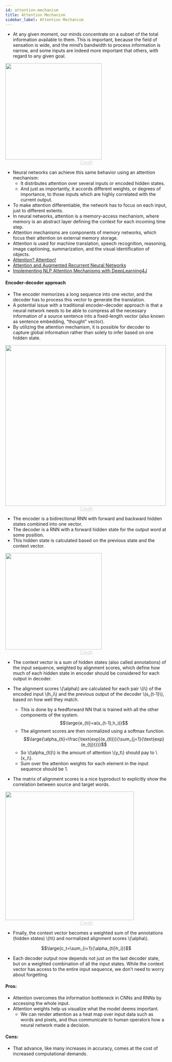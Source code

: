 ```yaml
---
id: attention-mechanism
title: Attention Mechanism
sidebar_label: Attention Mechanism
---
```


- At any given moment, our minds concentrate on a subset of the total information available to them. This is important, because the field of sensation is wide, and the mind’s bandwidth to process information is narrow, and some inputs are indeed more important that others, with regard to any given goal.

<img width=300 src="/datadocs/assets/visual_attention.png"/>
<center><a href="http://proceedings.mlr.press/v37/xuc15.pdf" style="color: lightgrey">Credit</a></center>

- Neural networks can achieve this same behavior using an attention mechanism:
    - It distributes attention over several inputs or encoded hidden states. 
    - And just as importantly, it accords different weights, or degrees of importance, to those inputs which are highly correlated with the current output.
- To make attention differentiable, the network has to focus on each input, just to different extents. 
- In neural networks, attention is a memory-access mechanism, where memory is an abstract layer defining the context for each incoming time step. 
- Attention mechanisms are components of memory networks, which focus their attention on external memory storage.
- Attention is used for machine translation, speech recognition, reasoning, image captioning, summarization, and the visual identification of objects.
- [Attention? Attention!](https://lilianweng.github.io/lil-log/2018/06/24/attention-attention.html)
- [Attention and Augmented Recurrent Neural Networks](https://distill.pub/2016/augmented-rnns/)
- [Implementing NLP Attention Mechanisms with DeepLearning4J](https://www.youtube.com/watch?v=XrZ_Y4koV5A&feature=youtu.be&t=249)

#### Encoder-decoder approach

- The encoder memorizes a long sequence into one vector, and the decoder has to process this vector to generate the translation.
- A potential issue with a traditional encoder–decoder approach is that a neural network needs to be able to compress all the necessary information of a source sentence into a fixed-length vector (also known as sentence embedding, “thought” vector).
- By utilizing the attention mechanism, it is possible for decoder to capture global information rather than solely to infer based on one hidden state.

<img width=500 src="/datadocs/assets/1*75Jb0q3sX1GDYmJSfl-gOw.gif"/>
<center><a href="https://medium.com/@umerfarooq_26378/neural-machine-translation-with-code-68c425044bbd" style="color: lightgrey">Credit</a></center>

- The encoder is a bidirectional RNN with forward and backward hidden states combined into one vector.
- The decoder is a RNN with a forward hidden state for the output word at some position. 
- This hidden state is calculated based on the previous state and the context vector.

<img width=300 src="/datadocs/assets/0*Jpp6WALMjZbjUFjP.png"/>
<center><a href="https://hackernoon.com/attention-mechanism-in-neural-network-30aaf5e39512" style="color: lightgrey">Credit</a></center>

- The context vector is a sum of hidden states (also called annotations) of the input sequence, weighted by alignment scores, which define how much of each hidden state in encoder should be considered for each output in decoder.
- The alignment scores \\(\alpha\\) are calculated for each pair \\(i\\) of the encoded input \\(h_i\\) and the previous output of the decoder \\(s_{t-1}\\), based on how well they match. 
    - This is done by a feedforward NN that is trained with all the other components of the system.
    $$\large{e_{ti}=a(s_{t-1},h_i)}$$
    - The alignment scores are then normalized using a softmax function. 
    $$\large{\alpha_{ti}=\frac{\text{exp}(e_{ti})}{\sum_{j=1}{\text{exp}(e_{tj})}}}$$
    - So \\(\alpha_{ti}\\) is the amount of attention \\(y_t\\) should pay to \\(x_i\\). 
    - Sum over the attention weights for each element in the input sequence should be 1.

- The matrix of alignment scores is a nice byproduct to explicitly show the correlation between source and target words.

<img width=400 src="/datadocs/assets/bahdanau-fig3.png"/>
<center><a href="https://arxiv.org/pdf/1508.04025.pdf" style="color: lightgrey">Credit</a></center>

- Finally, the context vector becomes a weighted sum of the annotations (hidden states) \\(h\\) and normalized alignment scores \\(\alpha\\).

$$\large{c_t=\sum_{i=1}{\alpha_{ti}h_i}}$$

- Each decoder output now depends not just on the last decoder state, but on a weighted combination of all the input states. While the context vector has access to the entire input sequence, we don’t need to worry about forgetting.

#### Pros:
- Attention overcomes the information bottleneck in CNNs and RNNs by accessing the whole input.
- Attention weights help us visualize what the model deems important. 
    - We can render attention as a heat map over input data such as words and pixels, and thus communicate to human operators how a neural network made a decision.

#### Cons:
- That advance, like many increases in accuracy, comes at the cost of increased computational demands.
